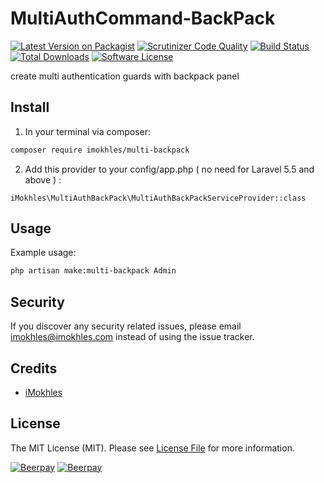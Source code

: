 # MultiAuthCommand-BackPack

[![Latest Version on Packagist][ico-version]][link-packagist]
[![Scrutinizer Code Quality][ico-code-quality]][link-code-quality]
[![Build Status](https://scrutinizer-ci.com/g/iMokhles/MultiAuthCommand-BackPack/badges/build.png?b=master)](https://scrutinizer-ci.com/g/iMokhles/MultiAuthCommand-BackPack/build-status/master)
[![Total Downloads][ico-downloads]][link-downloads]
[![Software License][ico-license]](LICENSE.md)

create multi authentication guards with backpack panel

## Install

1. In your terminal via composer:

``` bash
composer require imokhles/multi-backpack
```

2. Add this provider to your config/app.php ( no need for Laravel 5.5 and above ) :
```
iMokhles\MultiAuthBackPack\MultiAuthBackPackServiceProvider::class
```

## Usage

Example usage: 


``` bash
php artisan make:multi-backpack Admin
```

## Security

If you discover any security related issues, please email imokhles@imokhles.com instead of using the issue tracker.

## Credits

- [iMokhles](http://github.com/imokhles)

## License

The MIT License (MIT). Please see [License File](LICENSE.md) for more information.

[ico-version]: https://img.shields.io/packagist/v/imokhles/multi-backpack.svg?style=flat-square
[ico-license]: https://img.shields.io/badge/license-MIT-brightgreen.svg?style=flat-square
[ico-downloads]: https://img.shields.io/packagist/dt/imokhles/multi-backpack.svg?style=flat-square
[ico-code-quality]: https://img.shields.io/scrutinizer/g/iMokhles/MultiAuthCommand-BackPack.svg?style=flat-square

[link-packagist]: https://packagist.org/packages/imokhles/multi-backpack
[link-downloads]: https://packagist.org/packages/imokhles/multi-backpack
[link-author]: https://github.com/imokhles
[link-code-quality]: https://scrutinizer-ci.com/g/iMokhles/MultiAuthCommand-BackPack

[![Beerpay](https://beerpay.io/iMokhles/MultiAuthCommand/badge.svg?style=beer-square)](https://beerpay.io/iMokhles/MultiAuthCommand)  [![Beerpay](https://beerpay.io/iMokhles/MultiAuthCommand/make-wish.svg?style=flat-square)](https://beerpay.io/iMokhles/MultiAuthCommand?focus=wish)

